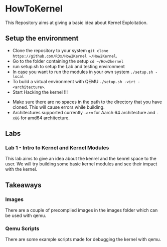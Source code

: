 # HowToKernel

This Repository aims at giving a basic idea about Kernel Exploitation.

## Setup the environment

- Clone the repository to your system `git clone https://github.com/R3x/How2Kernel ~/How2Kernel`.
- Go to the folder containing the setup `cd ~/How2kernel`
- run setup.sh to setup the Lab and testing environment
 - In case you want to run the modules in your own system `./setup.sh -local`
 - To build a virtual environment with QEMU `./setup.sh -virt -<architecture>`.
- Start Hacking the kernel !!!

* Make sure there are no spaces in the path to the directory that you have cloned. This will cause errors while building.
* Architectures supported currently `-arm` for Aarch 64 architecture and `-x86` for amd64 architecture.

 ## Labs

### Lab 1 - Intro to Kernel and Kernel Modules

This lab aims to give an idea about the kenrel and the kenrel space to the user. 
We will try building some basic kernel modules and see their impact with the kernel.
 
## Takeaways

### Images

There are a couple of precomplied images in the images folder which can be used with qemu.

### Qemu Scripts

There are some example scripts made for debugging the kernel with qemu.
